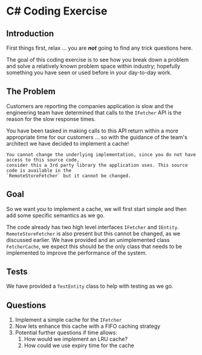 # C# Coding Exercise

## Introduction

First things first, relax ... you are ***not*** going to find any trick questions here.

The goal of this coding exercise is to see how you break down a problem and solve a relatively
known problem space within industry; hopefully something you have seen or used before in your 
day-to-day work.

## The Problem

Customers are reporting the companies application is slow and the engineering team have determined that 
calls to the `IFetcher` API is the reason for the slow response times.

You have been tasked in making calls to this API return within a more appropriate time for our 
customers ... so with the guidance of the team's architect we have decided to implement a cache!

```
You cannot change the underlying implementation, since you do not have access to this source code, 
consider this a 3rd party library the application uses. This source code is available in the 
`RemoteStoreFetcher` but it cannot be changed.
```

## Goal

So we want you to implement a cache, we will first start simple and then add some specific semantics as we go.

The code already has two high level interfaces `IFetcher` and `IEntity`. `RemoteStoreFetcher` is also present
but this cannot be changed, as we discussed earlier. We have provided and an unimplemented class `FetcherCache`, 
we expect this should be the only class that needs to be implemented to improve the performance of the system. 

## Tests

We have provided a `TestEntity` class to help with testing as we go.

## Questions

1. Implement a simple cache for the `IFetcher`
2. Now lets enhance this cache with a FIFO caching strategy
3. Potential further questions if time allows:
   1. How would we implement an LRU cache?
   2. How could we use expiry time for the cache
